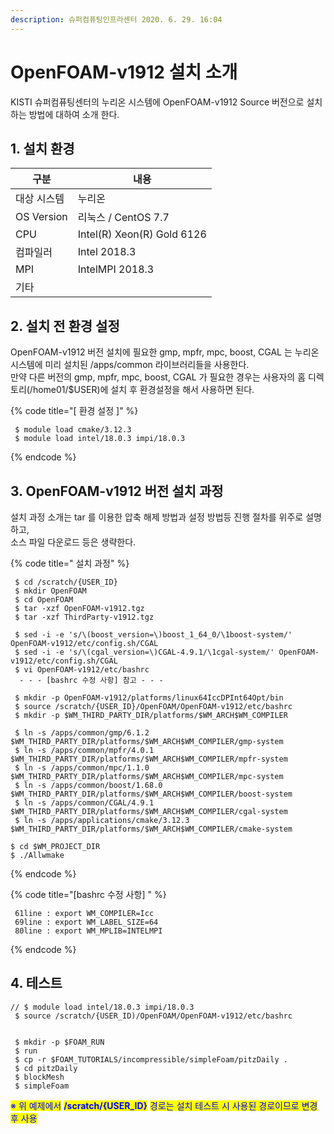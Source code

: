 ```yaml
---
description: 슈퍼컴퓨팅인프라센터 2020. 6. 29. 16:04
---
```


# OpenFOAM-v1912 설치 소개

KISTI 슈퍼컴퓨팅센터의 누리온 시스템에 OpenFOAM-v1912 Source 버전으로 설치 하는 방법에 대하여 소개 한다.

## **1. 설치 환경**

|  **구분**     | **내용**                      |
| ----------- | --------------------------- |
|  대상 시스템     |  누리온                        |
| OS Version  |  리눅스 / CentOS 7.7           |
|  CPU        |  Intel(R) Xeon(R) Gold 6126 |
|  컴파일러       |  Intel 2018.3               |
|  MPI        |  IntelMPI 2018.3            |
|  기타         |                             |

## **2. 설치 전 환경 설정**

&#x20;OpenFOAM-v1912 버전 설치에 필요한 gmp, mpfr, mpc, boost, CGAL 는 누리온 시스템에 미리 설치된 /apps/common 라이브러리들을 사용한다.\
&#x20;만약 다른 버전의 gmp, mpfr, mpc, boost, CGAL  가 필요한 경우는 사용자의 홈 디렉토리(/home01/$USER)에 설치 후 환경설정을 해서 사용하면 된다.

{% code title="[ 환경 설정 ]" %}
```
 $ module load cmake/3.12.3
 $ module load intel/18.0.3 impi/18.0.3
```
{% endcode %}

## **3. OpenFOAM-v1912 버전 설치 과정**

&#x20;설치 과정 소개는 tar 를 이용한 압축 해제 방법과 설정 방법등 진행 절차를 위주로 설명하고,\
&#x20;소스 파일 다운로드 등은 생략한다.&#x20;

{% code title=" 설치 과정" %}
```
 $ cd /scratch/{USER_ID}
 $ mkdir OpenFOAM
 $ cd OpenFOAM
 $ tar -xzf OpenFOAM-v1912.tgz
 $ tar -xzf ThirdParty-v1912.tgz

 $ sed -i -e 's/\(boost_version=\)boost_1_64_0/\1boost-system/' OpenFOAM-v1912/etc/config.sh/CGAL
 $ sed -i -e 's/\(cgal_version=\)CGAL-4.9.1/\1cgal-system/' OpenFOAM-v1912/etc/config.sh/CGAL
 $ vi OpenFOAM-v1912/etc/bashrc 
  - - - [bashrc 수정 사항] 참고 - - -

 $ mkdir -p OpenFOAM-v1912/platforms/linux64IccDPInt64Opt/bin
 $ source /scratch/{USER_ID}/OpenFOAM/OpenFOAM-v1912/etc/bashrc
 $ mkdir -p $WM_THIRD_PARTY_DIR/platforms/$WM_ARCH$WM_COMPILER

 $ ln -s /apps/common/gmp/6.1.2 $WM_THIRD_PARTY_DIR/platforms/$WM_ARCH$WM_COMPILER/gmp-system
 $ ln -s /apps/common/mpfr/4.0.1 $WM_THIRD_PARTY_DIR/platforms/$WM_ARCH$WM_COMPILER/mpfr-system
 $ ln -s /apps/common/mpc/1.1.0 $WM_THIRD_PARTY_DIR/platforms/$WM_ARCH$WM_COMPILER/mpc-system
 $ ln -s /apps/common/boost/1.68.0 $WM_THIRD_PARTY_DIR/platforms/$WM_ARCH$WM_COMPILER/boost-system
 $ ln -s /apps/common/CGAL/4.9.1 $WM_THIRD_PARTY_DIR/platforms/$WM_ARCH$WM_COMPILER/cgal-system
 $ ln -s /apps/applications/cmake/3.12.3 $WM_THIRD_PARTY_DIR/platforms/$WM_ARCH$WM_COMPILER/cmake-system

$ cd $WM_PROJECT_DIR 
$ ./Allwmake
```
{% endcode %}

{% code title="[bashrc 수정 사항] " %}
```
 61line : export WM_COMPILER=Icc
 69line : export WM_LABEL_SIZE=64
 80line : export WM_MPLIB=INTELMPI
```
{% endcode %}

## **4. 테스트**

```
// $ module load intel/18.0.3 impi/18.0.3
 $ source /scratch/{USER_ID)/OpenFOAM/OpenFOAM-v1912/etc/bashrc 


 $ mkdir -p $FOAM_RUN 
 $ run 
 $ cp -r $FOAM_TUTORIALS/incompressible/simpleFoam/pitzDaily .
 $ cd pitzDaily 
 $ blockMesh 
 $ simpleFoam 
```

<mark style="color:blue;">※ 위 예제에서</mark> <mark style="color:blue;"></mark><mark style="color:blue;">**/scratch/{USER\_ID}**</mark> <mark style="color:blue;"></mark><mark style="color:blue;">경로는 설치 테스트 시 사용된 경로이므로 변경 후 사용</mark>
